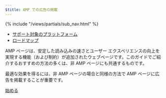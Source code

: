```yaml
---
$title: AMP での広告の掲載
---
```


<div class="toc">
{% include "/views/partials/sub_nav.html" %}
  <ul>
    <li><a href="/ja/docs/ads/ads_vendors.html">サポート対象のプラットフォーム</a></li>
    <li><a href="/ja/roadmap">ロードマップ</a></li>
  </ul>
</div>

AMP ページは、安定した読み込みの速さとユーザー エクスペリエンスの向上を実現する機能（および制約）が追加されたウェブページです。このガイドでご紹介するおすすめの方法の多くは、非 AMP ページにも共通するものです。

最適な効果を得るには、非 AMP ページの場合と同様の方法で AMP ページに広告を掲載することが重要です。

<a class="button go-button" href="/ja/docs/ads/ads_getting_started.html">始める</a>

